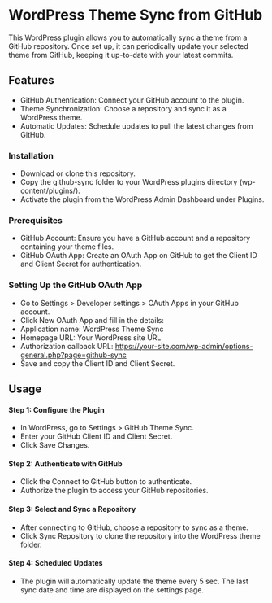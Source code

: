 # WordPress Theme Sync from GitHub
This WordPress plugin allows you to automatically sync a theme from a GitHub repository. Once set up, it can periodically update your selected theme from GitHub, keeping it up-to-date with your latest commits.

## Features
- GitHub Authentication: Connect your GitHub account to the plugin.
- Theme Synchronization: Choose a repository and sync it as a WordPress theme.
- Automatic Updates: Schedule updates to pull the latest changes from GitHub.
### Installation
- Download or clone this repository.
- Copy the github-sync folder to your WordPress plugins directory (wp-content/plugins/).
- Activate the plugin from the WordPress Admin Dashboard under Plugins.
### Prerequisites
- GitHub Account: Ensure you have a GitHub account and a repository containing your theme files.
- GitHub OAuth App: Create an OAuth App on GitHub to get the Client ID and Client Secret for authentication.
### Setting Up the GitHub OAuth App
- Go to Settings > Developer settings > OAuth Apps in your GitHub account.
- Click New OAuth App and fill in the details:
- Application name: WordPress Theme Sync
- Homepage URL: Your WordPress site URL
- Authorization callback URL: https://your-site.com/wp-admin/options-general.php?page=github-sync
- Save and copy the Client ID and Client Secret.
## Usage
#### Step 1: Configure the Plugin
- In WordPress, go to Settings > GitHub Theme Sync.
- Enter your GitHub Client ID and Client Secret.
- Click Save Changes.
#### Step 2: Authenticate with GitHub
- Click the Connect to GitHub button to authenticate.
- Authorize the plugin to access your GitHub repositories.
#### Step 3: Select and Sync a Repository
- After connecting to GitHub, choose a repository to sync as a theme.
- Click Sync Repository to clone the repository into the WordPress theme folder.
#### Step 4: Scheduled Updates
- The plugin will automatically update the theme every 5 sec. The last sync date and time are displayed on the settings page.
